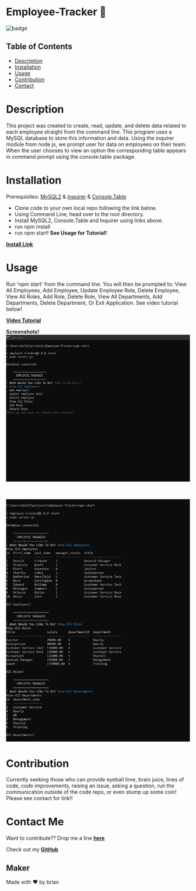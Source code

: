# Employee-Tracker 🚀

![badge](https://img.shields.io/badge/EMPLOYEE-tracker-success)

## Table of Contents
* [Description](#description)
* [Installation](#installation)
* [Usage](#usage)
* [Contribution](#contribution)
* [Contact](#contact-me)

# Description

This project was created to create, read, update, and delete data related to each employee straight from the command line. This program uses a MySQL database to store this information and data. Using the inquirer module from node.js, we prompt user for data on employees on their team. When the user chooses to view an option the corresponding table appears in command prompt using the console.table package.


# Installation

Prerequisites: [MySQL2](https://www.npmjs.com/package/mysql2) &amp; [Inquirer](https://www.npmjs.com/package/inquirer) &amp; [Console.Table](https://www.npmjs.com/package/console.table)

* Clone code to your own local repo following the link below. 
* Using Command Line, head over to the root directory.
* Install MySQL2, Console.Table and Inquirer using links above.
* run npm install
* run npm start!
**See Usage for Tutorial!**

**[Install Link](https://github.com/brian-nelson10/Employee-Tracker.git)**

# Usage

Run 'npm start' from the command line. 
You will then be prompted to: 
View All Employees, Add Employee, Update Employee Role, Delete Employee, View All Roles, Add Role, Delete Role, View All Departments, Add Departments, Delete Department, Or Exit Application. 
See video tutorial below!

**[Video Tutorial](https://drive.google.com/file/d/1DGPmAK5jXLLCVydHFF9x_MeZh9lgiYB4/view)**

**Screenshots!**
![screenshot](images/Screenshot%202022-09-07%20200058.png)

<br>

![screenshot](images/Screenshot%202022-09-07%20194150.png)

# Contribution

Currently seeking those who can provide eyeball time, brain juice, lines of code, code improvements, raising an issue, asking a question, run the communication outside of the code repo, or even stump up some coin! Please see contact for link!! 

# Contact Me 

Want to contribute?? Drop me a line **[here](mailto:bn3l10@gmail.com)**

Check out my **[GitHub](https://github.com/brian-nelson10)**


## Maker
Made with ❤️ by brian


